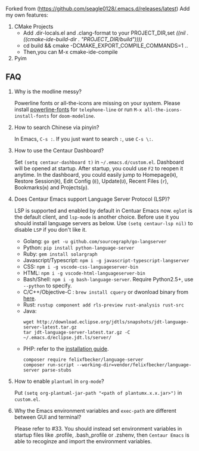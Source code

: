 Forked from (https://github.com/seagle0128/.emacs.d/releases/latest)
Add my own features:
1. CMake Projects
   - Add .dir-locals.el and .clang-format to your PROJECT_DIR,set *((nil . ((cmake-ide-build-dir . "PROJECT_DIR/build"))))*
   - cd build && cmake -DCMAKE_EXPORT_COMPILE_COMMANDS=1 ..
   - Then,you can M-x cmake-ide-compile
2. Pyim
## FAQ

1. Why is the modline messy?

    Powerline fonts or all-the-icons are missing on your system. Please install
    [powerline-fonts](https://github.com/powerline/fonts) for `telephone-line` or
    run `M-x all-the-icons-install-fonts` for `doom-modeline`.

1. How to search Chinese via pinyin?

    In Emacs, `C-s :`. If you just want to search `:`, use `C-s \:`.

1. How to use the Centaur Dashboard?

    Set `(setq centaur-dashboard t)` in `~/.emacs.d/custom.el`. Dashboard will
    be opened at startup. After startup, you could use `F2` to reopen it anytime.
    In the dashboard, you could easily jump to Homepage(`H`), Restore
    Session(`R`), Edit Config (`E`), Update(`U`), Recent Files (`r`),
    Bookmarks(`m`) and Projects(`p`).

1. Does Centaur Emacs support Language Server Protocol (LSP)?

    LSP is supported and enabled by default in Centuar Emacs now. `eglot` is the
    default client, and `lsp-mode` is another choice. Before use it you should
    install language servers as below. Use `(setq centaur-lsp nil)` to disable
    `LSP` if you don't like it.
    - Golang: `go get -u github.com/sourcegraph/go-langserver`
    - Python: `pip install python-language-server`
    - Ruby:  `gem install solargraph`
    - Javascript/Typescript: `npm i -g javascript-typescript-langserver`
    - CSS: `npm i -g vscode-css-languageserver-bin`
    - HTML: `npm i -g vscode-html-languageserver-bin`
    - Bash/Shell: `npm i -g bash-language-server`. Require Python2.5+, use
      `--python` to specify.
    - C/C++/Objective-C : `brew install cquery` or dwonload binary from
      [here](https://github.com/cquery-project/cquery/releases).
    - Rust: `rustup component add rls-preview rust-analysis rust-src`
    - Java:
      ``` shell
      wget http://download.eclipse.org/jdtls/snapshots/jdt-language-server-latest.tar.gz
      tar jdt-language-server-latest.tar.gz -C ~/.emacs.d/eclipse.jdt.ls/server/
      ```
    - PHP: refer to the [installation
      guide](https://github.com/felixfbecker/php-language-server#installation).
      ``` shell
      composer require felixfbecker/language-server
      composer run-script --working-dir=vendor/felixfbecker/language-server parse-stubs
      ```

1. How to enable `plantuml` in `org-mode`?

    Put `(setq org-plantuml-jar-path "<path of plantumx.x.x.jar>")` in `custom.el`.

1. Why the Emacs environment variables and `exec-path` are different between GUI
   and terminal?

    Please refer to #33. You should instead set environment variables in startup
    files like .profile, .bash_profile or .zshenv, then `Centaur Emacs` is able
    to recoginze and import the environment variables.

